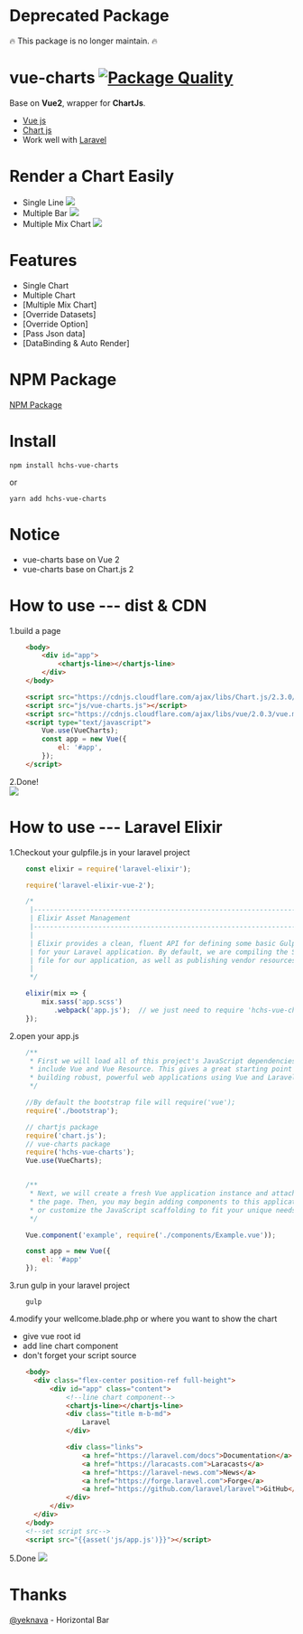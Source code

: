 # Deprecated Package
:fire: This package is no longer maintain. :fire: 

# vue-charts [![Package Quality](http://npm.packagequality.com/shield/hchs-vue-charts.svg)](http://packagequality.com/#?package=hchs-vue-charts)
Base on **Vue2**, wrapper for **ChartJs**.    
- [Vue js](https://vuejs.org/)  
- [Chart js](http://www.chartjs.org/)  
- Work well with [Laravel](https://laravel.com/)  


# Render a Chart Easily  
- Single Line
![](https://raw.githubusercontent.com/hchstera/vue-charts/master/pictures/easy_use.png)  
- Multiple Bar
![](https://raw.githubusercontent.com/hchstera/vue-charts/master/pictures/multiple.png)  
- Multiple Mix Chart
![](https://raw.githubusercontent.com/hchstera/vue-charts/master/pictures/mix.png)  

# Features  
- Single Chart   
- Multiple Chart   
- [Multiple Mix Chart]
- [Override Datasets]
- [Override Option]
- [Pass Json data]
- [DataBinding & Auto Render]

# NPM Package  
[NPM Package](https://www.npmjs.com/package/hchs-vue-charts)

# Install

	npm install hchs-vue-charts   

or  

	yarn add hchs-vue-charts  


# Notice
- vue-charts base on Vue 2  
- vue-charts base on Chart.js 2  

# How to use --- dist & CDN

1.build a page
```html
    <body>
        <div id="app">
            <chartjs-line></chartjs-line>
        </div>
    </body>

    <script src="https://cdnjs.cloudflare.com/ajax/libs/Chart.js/2.3.0/Chart.js"></script>
    <script src="js/vue-charts.js"></script>
    <script src="https://cdnjs.cloudflare.com/ajax/libs/vue/2.0.3/vue.min.js"></script>
    <script type="text/javascript">
		Vue.use(VueCharts);
        const app = new Vue({
            el: '#app',
        });
    </script>
   ```   
2.Done!   
![](https://raw.githubusercontent.com/hchstera/vue-charts/master/pictures/cdn_demo.png)

# How to use --- Laravel Elixir

1.Checkout your gulpfile.js in your laravel project  

```javascript
    const elixir = require('laravel-elixir');

    require('laravel-elixir-vue-2');

    /*
     |--------------------------------------------------------------------------
     | Elixir Asset Management
     |--------------------------------------------------------------------------
     |
     | Elixir provides a clean, fluent API for defining some basic Gulp tasks
     | for your Laravel application. By default, we are compiling the Sass
     | file for our application, as well as publishing vendor resources.
     |
     */

    elixir(mix => {
        mix.sass('app.scss')
           .webpack('app.js');  // we just need to require 'hchs-vue-charts' in this file or somewhere else
    });
```
2.open your app.js   

```javascript
    /**
     * First we will load all of this project's JavaScript dependencies which
     * include Vue and Vue Resource. This gives a great starting point for
     * building robust, powerful web applications using Vue and Laravel.
     */

	//By default the bootstrap file will require('vue');
    require('./bootstrap');

	// chartjs package
	require('chart.js');
    // vue-charts package
    require('hchs-vue-charts');
    Vue.use(VueCharts);


    /**
     * Next, we will create a fresh Vue application instance and attach it to
     * the page. Then, you may begin adding components to this application
     * or customize the JavaScript scaffolding to fit your unique needs.
     */

    Vue.component('example', require('./components/Example.vue'));

    const app = new Vue({
        el: '#app'
    });
```
3.run gulp in your laravel project   

		gulp

4.modify your wellcome.blade.php or where you want to show the chart
- give vue root id
- add line chart component
- don't forget your script source


```html
	<body>
	  <div class="flex-center position-ref full-height">
		  <div id="app" class="content">
			  <!--line chart component-->
			  <chartjs-line></chartjs-line>
			  <div class="title m-b-md">
				  Laravel
			  </div>

			  <div class="links">
				  <a href="https://laravel.com/docs">Documentation</a>
				  <a href="https://laracasts.com">Laracasts</a>
				  <a href="https://laravel-news.com">News</a>
				  <a href="https://forge.laravel.com">Forge</a>
				  <a href="https://github.com/laravel/laravel">GitHub</a>
			  </div>
		  </div>
	  </div>
  	</body>
  	<!--set script src-->
  	<script src="{{asset('js/app.js')}}"></script>
```     


5.Done
![](https://raw.githubusercontent.com/hchstera/vue-charts/master/pictures/welcome_demo.PNG)     


# Thanks  
[@yeknava](https://github.com/yeknava) - Horizontal Bar    
